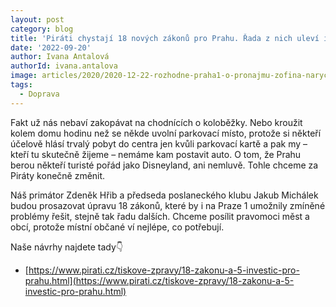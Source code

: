 ```yaml
---
layout: post
category: blog
title: 'Piráti chystají 18 nových zákonů pro Prahu. Řada z nich uleví i lidem na Praze 1'
date: '2022-09-20'
author: Ivana Antalová
authorId: ivana.antalova
image: articles/2020/2020-12-22-rozhodne-praha1-o-pronajmu-zofina-narychlo-pres-vanoce.jpg
tags:
  - Doprava
---
```


Fakt už nás nebaví zakopávat na chodnících o koloběžky. Nebo kroužit kolem domu hodinu než se někde uvolní parkovací místo, protože si někteří účelově hlásí trvalý pobyt do centra jen kvůli parkovací kartě a pak my – kteří tu skutečně žijeme – nemáme kam postavit auto. O tom, že Prahu berou někteří turisté pořád jako Disneyland, ani nemluvě. Tohle chceme za Piráty konečně změnit.

Náš primátor Zdeněk Hřib a předseda poslaneckého klubu Jakub Michálek budou prosazovat úpravu 18 zákonů, které by i na Praze 1 umožnily zmíněné problémy řešit, stejně tak řadu dalších. Chceme posílit pravomoci měst a obcí, protože místní občané ví nejlépe, co potřebují.

Naše návrhy najdete tady👇

* [https://www.pirati.cz/tiskove-zpravy/18-zakonu-a-5-investic-pro-prahu.html](https://www.pirati.cz/tiskove-zpravy/18-zakonu-a-5-investic-pro-prahu.html)

